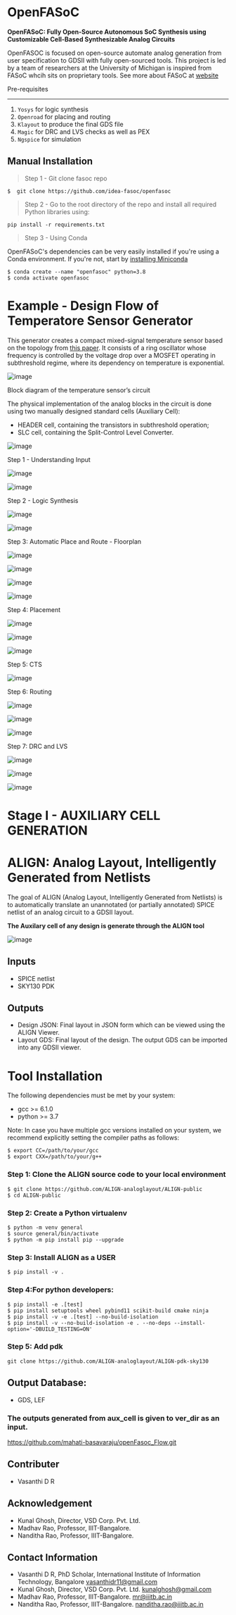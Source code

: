# OpenFASoC

**OpenFASoC: Fully Open-Source Autonomous SoC Synthesis using Customizable Cell-Based Synthesizable Analog Circuits**

OpenFASOC is focused on open-source automate analog generation from user specification to GDSII with fully open-sourced tools.
This project is led by a team of researchers at the University of Michigan is inspired from FASoC whcih sits on proprietary tools. See more about FASoC at [website](https://fasoc.engin.umich.edu)

Pre-requisites
****************

1. `Yosys` for logic synthesis
2. `Openroad` for placing and routing
3. `Klayout` to produce the final GDS file
4. `Magic` for DRC and LVS checks as well as PEX
5. `Ngspice` for simulation

## Manual Installation

> Step 1 - Git clone fasoc repo

```
$  git clone https://github.com/idea-fasoc/openfasoc  
```

> Step 2 - Go to the root directory of the repo and install all required Python libraries using:

```
pip install -r requirements.txt  
```

> Step 3 - Using Conda

OpenFASoC's dependencies can be very easily installed if you're using a Conda environment. If you're not, start by [installing Miniconda](https://docs.conda.io/projects/conda/en/latest/user-guide/install/linux.html)

```
$ conda create --name "openfasoc" python=3.8  
$ conda activate openfasoc  
```

# Example - Design Flow of Temperatore Sensor Generator

This generator creates a compact mixed-signal temperature sensor based on the topology from [this paper](https://ieeexplore.ieee.org/document/9816083). It consists of a ring oscillator whose frequency is controlled by the voltage drop over a MOSFET operating in subthreshold regime, where its dependency on temperature is exponential.

![image](https://user-images.githubusercontent.com/67214592/206749704-9e007c56-7f9a-4f43-9a9a-00df8e8d6a34.png)

  Block diagram of the temperature sensor’s circuit

The physical implementation of the analog blocks in the circuit is done using two manually designed standard cells (Auxiliary Cell):

* HEADER cell, containing the transistors in subthreshold operation;
* SLC cell, containing the Split-Control Level Converter.

![image](https://user-images.githubusercontent.com/67214592/206750794-8dac8329-4d50-48f4-aea0-58c8cc5a5804.png)

Step 1 - Understanding Input

![image](https://user-images.githubusercontent.com/67214592/206842807-611c2d3d-b86c-4b49-8f45-5b5b9a21ac5f.png)

![image](https://user-images.githubusercontent.com/67214592/206842888-bf185015-b080-493e-9a70-b97964ce95f9.png)

Step 2 - Logic Synthesis

![image](https://user-images.githubusercontent.com/67214592/206842918-290e54aa-e639-45cc-bc36-8cf998674883.png)

![image](https://user-images.githubusercontent.com/67214592/206843915-d6bf5bcf-2619-419a-9dca-a466f37ac443.png)

Step 3: Automatic Place and Route - Floorplan

![image](https://user-images.githubusercontent.com/67214592/206843093-7e9f3cd4-c0d6-48f0-b647-fd1bff389223.png)

![image](https://user-images.githubusercontent.com/67214592/206843964-31490288-97be-4717-a41e-d18b66ede239.png)

![image](https://user-images.githubusercontent.com/67214592/206843977-a54586b0-c2e5-4d26-a2f3-227ddda2e427.png)

![image](https://user-images.githubusercontent.com/67214592/206843990-02e37d57-37db-476a-999d-fd90dbeaa4fd.png)

Step 4: Placement

![image](https://user-images.githubusercontent.com/67214592/206843156-492a899a-f2d2-4c37-815a-9b752e09c140.png)

![image](https://user-images.githubusercontent.com/67214592/206844048-f6bf532f-3f48-43b3-91ba-c8ad82e651d8.png)

![image](https://user-images.githubusercontent.com/67214592/206844055-6f0cecee-aa31-4746-a856-407e47c78469.png)

Step 5: CTS

![image](https://user-images.githubusercontent.com/67214592/206843168-a03df1dc-e6cc-4c8f-b9ff-a6f5edb1145f.png)

Step 6: Routing

![image](https://user-images.githubusercontent.com/67214592/206843179-0f20b92c-fb8b-450b-be18-8efae35f2a48.png)

![image](https://user-images.githubusercontent.com/67214592/206844281-cd562a32-4044-44f4-bcb6-35b4bf357672.png)

![image](https://user-images.githubusercontent.com/67214592/206844365-b987a8ee-3d66-4140-9294-f5dfe2adee38.png)

Step 7: DRC and LVS

![image](https://user-images.githubusercontent.com/67214592/206843191-5f0a5d32-2b88-4d9d-a173-f611938938ac.png)

![image](https://user-images.githubusercontent.com/67214592/206843201-5e1b0cb9-5a71-4ce9-9d01-873f47a20080.png)

![image](https://user-images.githubusercontent.com/67214592/206845588-67cf164d-93ba-48ee-a93c-6ea683550441.png)

# Stage I - AUXILIARY CELL GENERATION

# ALIGN: Analog Layout, Intelligently Generated from Netlists

The goal of ALIGN (Analog Layout, Intelligently Generated from Netlists) is to automatically translate an unannotated (or partially annotated) SPICE netlist of an analog circuit to a GDSII layout.

**The Auxilary cell of any design is generate through the ALIGN tool**

![image](https://user-images.githubusercontent.com/67214592/201029622-8a8e54db-fd87-4f43-8a7b-5596a1145e4f.png)

## Inputs

* SPICE netlist   
* SKY130 PDK

## Outputs

* Design JSON: Final layout in JSON form which can be viewed using the ALIGN Viewer.  
* Layout GDS: Final layout of the design. The output GDS can be imported into any GDSII viewer.

# Tool Installation

The following dependencies must be met by your system:
  * gcc >= 6.1.0  
  * python >= 3.7
  
Note: In case you have multiple gcc versions installed on your system, we recommend explicitly setting the compiler paths as follows:
```console
$ export CC=/path/to/your/gcc
$ export CXX=/path/to/your/g++
```

### Step 1: Clone the ALIGN source code to your local environment
```
$ git clone https://github.com/ALIGN-analoglayout/ALIGN-public
$ cd ALIGN-public
```

### Step 2: Create a Python virtualenv
```
$ python -m venv general
$ source general/bin/activate
$ python -m pip install pip --upgrade
```

### Step 3: Install ALIGN as a USER
```
$ pip install -v .
```

### Step 4:For python developers:
```
$ pip install -e .[test]
$ pip install setuptools wheel pybind11 scikit-build cmake ninja  
$ pip install -v -e .[test] --no-build-isolation  
$ pip install -v --no-build-isolation -e . --no-deps --install-option='-DBUILD_TESTING=ON'  
```

### Step 5: Add pdk
```
git clone https://github.com/ALIGN-analoglayout/ALIGN-pdk-sky130  
```


## Output Database:

* GDS, LEF
  
### The outputs generated from aux_cell is given to ver_dir as an input.

https://github.com/mahati-basavaraju/openFasoc_Flow.git

## Contributer

  * Vasanthi D R

## Acknowledgement
  
  * Kunal Ghosh, Director, VSD Corp. Pvt. Ltd.
  * Madhav Rao, Professor, IIIT-Bangalore.
  * Nanditha Rao, Professor, IIIT-Bangalore.

## Contact Information

  * Vasanthi D R, PhD Scholar, International Institute of Information Technology, Bangalore vasanthidr11@gmail.com
  * Kunal Ghosh, Director, VSD Corp. Pvt. Ltd. kunalghosh@gmail.com
  * Madhav Rao, Professor, IIIT-Bangalore. mr@iiitb.ac.in
  * Nanditha Rao, Professor, IIIT-Bangalore. nanditha.rao@iiitb.ac.in
  
